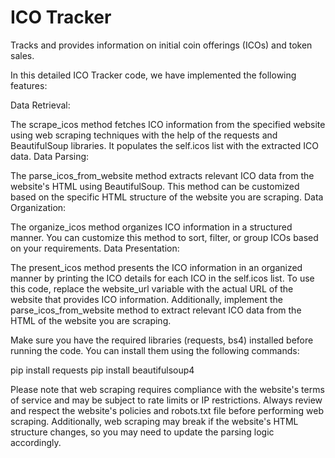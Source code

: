 # ICO Tracker
Tracks and provides information on initial coin offerings (ICOs) and token sales.

In this detailed ICO Tracker code, we have implemented the following features:

Data Retrieval:

The scrape_icos method fetches ICO information from the specified website using web scraping techniques with the help of the requests and BeautifulSoup libraries. It populates the self.icos list with the extracted ICO data.
Data Parsing:

The parse_icos_from_website method extracts relevant ICO data from the website's HTML using BeautifulSoup. This method can be customized based on the specific HTML structure of the website you are scraping.
Data Organization:

The organize_icos method organizes ICO information in a structured manner. You can customize this method to sort, filter, or group ICOs based on your requirements.
Data Presentation:

The present_icos method presents the ICO information in an organized manner by printing the ICO details for each ICO in the self.icos list.
To use this code, replace the website_url variable with the actual URL of the website that provides ICO information. Additionally, implement the parse_icos_from_website method to extract relevant ICO data from the HTML of the website you are scraping.

Make sure you have the required libraries (requests, bs4) installed before running the code. You can install them using the following commands:

pip install requests
pip install beautifulsoup4

Please note that web scraping requires compliance with the website's terms of service and may be subject to rate limits or IP restrictions. Always review and respect the website's policies and robots.txt file before performing web scraping. Additionally, web scraping may break if the website's HTML structure changes, so you may need to update the parsing logic accordingly.
